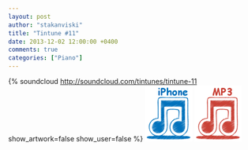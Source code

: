 ```yaml
---
layout: post
author: "stakanviski"
title: "Tintune #11"
date: 2013-12-02 12:00:00 +0400
comments: true
categories: ["Piano"]
---
```

{% soundcloud http://soundcloud.com/tintunes/tintune-11 show_artwork=false show_user=false %}
[![iPhone ringtone](/images/iphone_icon.png)](http://tintunes.s3-website-eu-west-1.amazonaws.com/download/tintune_0011.m4r)
[![MP3 ringtone](/images/mp3_icon.png)](http://tintunes.s3-website-eu-west-1.amazonaws.com/download/tintune_0011.mp3)
